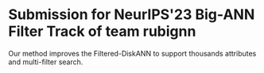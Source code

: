 # Submission for NeurIPS'23 Big-ANN Filter Track of team rubignn

Our method improves the Filtered-DiskANN to support thousands attributes and multi-filter search.
